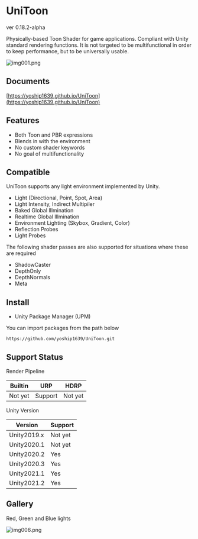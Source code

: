 # UniToon

ver 0.18.2-alpha

Physically-based Toon Shader for game applications. Compliant with Unity standard rendering functions. It is not targeted to be multifunctional in order to keep performance, but to be universally usable.

![img001.png](https://user-images.githubusercontent.com/8346139/161423546-9cccd29b-3015-4109-960f-900093c6c9ab.png)

## Documents

[https://yoship1639.github.io/UniToon](https://yoship1639.github.io/UniToon)

## Features
* Both Toon and PBR expressions
* Blends in with the environment
* No custom shader keywords
* No goal of multifunctionality

## Compatible

UniToon supports any light environment implemented by Unity.
* Light (Directional, Point, Spot, Area)
* Light Intensity, Indirect Multipiler
* Baked Global Illmination
* Realtime Global Illmination
* Environment Lighting (Skybox, Gradient, Color)
* Reflection Probes
* Light Probes

The following shader passes are also supported for situations where these are required
* ShadowCaster
* DepthOnly
* DepthNormals
* Meta

## Install

* Unity Package Manager (UPM)

You can import packages from the path below

`https://github.com/yoship1639/UniToon.git`

## Support Status

Render Pipeline

|  Builtin  |  URP      | HDRP      |
| --------- | --------  | --------  |
|  Not yet  |  Support  | Not yet   |

Unity Version

|  Version      | Support           |
| ------------- | ------------      |
|  Unity2019.x  | Not yet           |
|  Unity2020.1  | Not yet           |
|  Unity2020.2  | Yes               |
|  Unity2020.3  | Yes               |
|  Unity2021.1  | Yes               |
|  Unity2021.2  | Yes               |

## Gallery

Red, Green and Blue lights

![img006.png](https://user-images.githubusercontent.com/8346139/161423583-88898963-4395-40e2-98af-3a0b82c9ca69.png)
